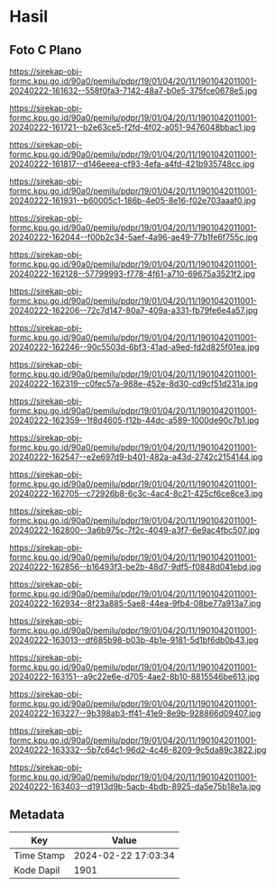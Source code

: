 # Hasil

## Foto C Plano

https://sirekap-obj-formc.kpu.go.id/90a0/pemilu/pdpr/19/01/04/20/11/1901042011001-20240222-161632--558f0fa3-7142-48a7-b0e5-375fce0678e5.jpg

https://sirekap-obj-formc.kpu.go.id/90a0/pemilu/pdpr/19/01/04/20/11/1901042011001-20240222-161721--b2e63ce5-f2fd-4f02-a051-9476048bbac1.jpg

https://sirekap-obj-formc.kpu.go.id/90a0/pemilu/pdpr/19/01/04/20/11/1901042011001-20240222-161817--d146eeea-cf93-4efa-a4fd-421b935748cc.jpg

https://sirekap-obj-formc.kpu.go.id/90a0/pemilu/pdpr/19/01/04/20/11/1901042011001-20240222-161931--b60005c1-186b-4e05-8e16-f02e703aaaf0.jpg

https://sirekap-obj-formc.kpu.go.id/90a0/pemilu/pdpr/19/01/04/20/11/1901042011001-20240222-162044--f00b2c34-5aef-4a96-ae49-77b1fe6f755c.jpg

https://sirekap-obj-formc.kpu.go.id/90a0/pemilu/pdpr/19/01/04/20/11/1901042011001-20240222-162128--57799993-f778-4f61-a710-69675a3521f2.jpg

https://sirekap-obj-formc.kpu.go.id/90a0/pemilu/pdpr/19/01/04/20/11/1901042011001-20240222-162206--72c7d147-80a7-409a-a331-fb79fe6e4a57.jpg

https://sirekap-obj-formc.kpu.go.id/90a0/pemilu/pdpr/19/01/04/20/11/1901042011001-20240222-162246--90c5503d-6bf3-41ad-a9ed-fd2d825f01ea.jpg

https://sirekap-obj-formc.kpu.go.id/90a0/pemilu/pdpr/19/01/04/20/11/1901042011001-20240222-162319--c0fec57a-988e-452e-8d30-cd9cf51d231a.jpg

https://sirekap-obj-formc.kpu.go.id/90a0/pemilu/pdpr/19/01/04/20/11/1901042011001-20240222-162359--1f8d4605-f12b-44dc-a589-1000de90c7b1.jpg

https://sirekap-obj-formc.kpu.go.id/90a0/pemilu/pdpr/19/01/04/20/11/1901042011001-20240222-162547--e2e697d9-b401-482a-a43d-2742c2154144.jpg

https://sirekap-obj-formc.kpu.go.id/90a0/pemilu/pdpr/19/01/04/20/11/1901042011001-20240222-162705--c72926b8-6c3c-4ac4-8c21-425cf6ce8ce3.jpg

https://sirekap-obj-formc.kpu.go.id/90a0/pemilu/pdpr/19/01/04/20/11/1901042011001-20240222-162800--3a6b975c-7f2c-4049-a3f7-6e9ac4fbc507.jpg

https://sirekap-obj-formc.kpu.go.id/90a0/pemilu/pdpr/19/01/04/20/11/1901042011001-20240222-162856--b16493f3-be2b-48d7-9df5-f0848d041ebd.jpg

https://sirekap-obj-formc.kpu.go.id/90a0/pemilu/pdpr/19/01/04/20/11/1901042011001-20240222-162934--8f23a885-5ae8-44ea-9fb4-08be77a913a7.jpg

https://sirekap-obj-formc.kpu.go.id/90a0/pemilu/pdpr/19/01/04/20/11/1901042011001-20240222-163013--df685b98-b03b-4b1e-9181-5d1bf6db0b43.jpg

https://sirekap-obj-formc.kpu.go.id/90a0/pemilu/pdpr/19/01/04/20/11/1901042011001-20240222-163151--a9c22e6e-d705-4ae2-8b10-8815546be613.jpg

https://sirekap-obj-formc.kpu.go.id/90a0/pemilu/pdpr/19/01/04/20/11/1901042011001-20240222-163227--9b398ab3-ff41-41e9-8e9b-928866d09407.jpg

https://sirekap-obj-formc.kpu.go.id/90a0/pemilu/pdpr/19/01/04/20/11/1901042011001-20240222-163332--5b7c64c1-96d2-4c46-8209-9c5da89c3822.jpg

https://sirekap-obj-formc.kpu.go.id/90a0/pemilu/pdpr/19/01/04/20/11/1901042011001-20240222-163403--d1913d9b-5acb-4bdb-8925-da5e75b18e1a.jpg


## Metadata

| Key        | Value               |
| ---------- | ------------------- |
| Time Stamp | 2024-02-22 17:03:34 |
| Kode Dapil | 1901                |



